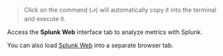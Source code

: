 > Click on the command (`⮐`) will automatically copy it into the terminal and execute it.

Access the **Splunk Web** interface tab to analyze metrics with Splunk.

You can also load [Splunk Web](https://[[HOST_SUBDOMAIN]]-8000-[[KATACODA_HOST]].environments.katacoda.com/) into a separate browser tab.
